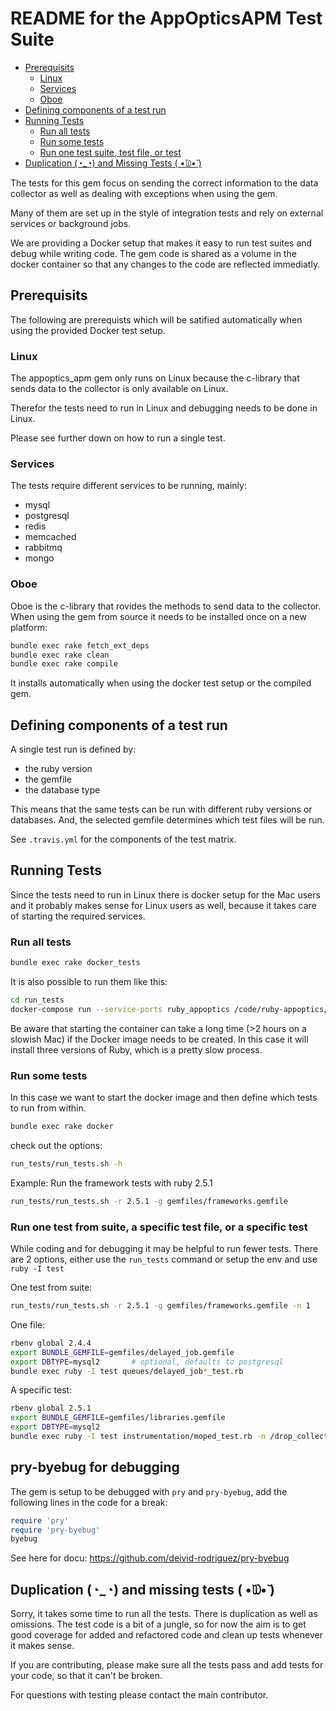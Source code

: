 # README for the AppOpticsAPM Test Suite

  * [Prerequisits](#prerequisits)
    * [Linux](#linux)
    * [Services](#services)
    * [Oboe](#oboe)
  * [Defining components of a test run](#defining-components-of-a-test-run)
  * [Running Tests](#running-tests)
    * [Run all tests](#run-all-tests)
    * [Run some tests](#run-some-tests)
    * [Run one test suite, test file, or test](#run-one-test-suite,-test-file,-or-test)
  * [Duplication (◔_◔) and Missing Tests ( •̆௰•̆ )](#duplication-(◔_◔)-and-missing-tests-(-•̆௰•̆-))
  

The tests for this gem focus on sending the correct information
to the data collector as well as dealing with exceptions when 
using the gem.

Many of them are set up in the style of integration tests and rely
on external services or background jobs.

We are providing a Docker setup that makes it easy to run test suites 
and debug while writing code. The gem code is shared as a volume in the 
docker container so that any changes to the code are reflected 
immediatly.
 
## Prerequisits

The following are prerequists which will be satified automatically when
using the provided Docker test setup.

### Linux
The appoptics_apm gem only runs on Linux because the c-library that 
sends data to the collector is only available on Linux.

Therefor the tests need to run in Linux and debugging needs to be
done in Linux. 

Please see further down on how to run a single test.

### Services
The tests require different services to be running, mainly:
* mysql
* postgresql
* redis
* memcached
* rabbitmq
* mongo

### Oboe
Oboe is the c-library that rovides the methods to send data to 
the collector.
When using the gem from source it needs to be installed once on a 
new platform:
```bash
bundle exec rake fetch_ext_deps
bundle exec rake clean
bundle exec rake compile 
```
It installs automatically when using the docker test setup or the compiled gem.

## Defining components of a test run
A single test run is defined by: 
* the ruby version
* the gemfile
* the database type

This means that the same tests can be run with different ruby versions 
or databases. And, the selected gemfile determines which test files will be run.

See `.travis.yml` for the components of the test matrix.

## Running Tests
Since the tests need to run in Linux there is docker setup for 
the Mac users and it probably makes sense for Linux users as well,
because it takes care of starting the required services.

### Run all tests
```bash
bundle exec rake docker_tests
```
It is also possible to run them like this:
```bash
cd run_tests
docker-compose run --service-ports ruby_appoptics /code/ruby-appoptics/test/run_tests/ruby_setup.sh test
```
Be aware that starting the container can take a long time (>2 hours 
on a slowish Mac) if the Docker image needs to be created. In 
this case it will install three versions of Ruby, which is a pretty 
slow process.
 
### Run some tests
In this case we want to start the docker image and then define 
which tests to run from within.
```bash
bundle exec rake docker
```

check out the options:
```bash
run_tests/run_tests.sh -h 
```

Example: Run the framework tests with ruby 2.5.1 
```bash
run_tests/run_tests.sh -r 2.5.1 -g gemfiles/frameworks.gemfile
```

### Run one test from suite, a specific test file, or a specific test
While coding and for debugging it may be helpful to run fewer tests.
There are 2 options, either use the `run_tests` command or setup the 
env and use `ruby -I test`

One test from suite:
```bash
run_tests/run_tests.sh -r 2.5.1 -g gemfiles/frameworks.gemfile -n 1
```

One file:
```bash
rbenv global 2.4.4
export BUNDLE_GEMFILE=gemfiles/delayed_job.gemfile
export DBTYPE=mysql2       # optional, defaults to postgresql
bundle exec ruby -I test queues/delayed_job*_test.rb
```

A specific test:
```bash
rbenv global 2.5.1
export BUNDLE_GEMFILE=gemfiles/libraries.gemfile
export DBTYPE=mysql2
bundle exec ruby -I test instrumentation/moped_test.rb -n /drop_collection/
```

## pry-byebug for debugging

The gem is setup to be debugged with `pry` and `pry-byebug`, add the following lines in the code for a break:
```ruby
require 'pry'
require 'pry-byebug'
byebug
```
See here for docu: https://github.com/deivid-rodriguez/pry-byebug

## Duplication (◔_◔) and missing tests ( •̆௰•̆ )
Sorry, it takes some time to run all the tests. There is duplication as 
well as omissions. The test code is a bit of a jungle, so for now the 
aim is to get good coverage for added and refactored code and clean up
tests whenever it makes sense.

If you are contributing, please make sure all the tests pass and add 
tests for your code, so that it can't be broken.

For questions with testing please contact the main contributor.